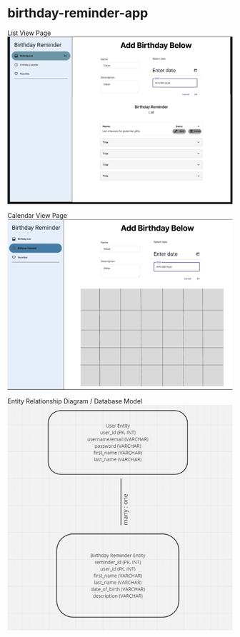 # birthday-reminder-app


List View Page
![List View Page](image.png)




Calendar View Page
![Calendar View Page](image-1.png)






Entity Relationship Diagram / Database Model
![Entity Relationship Diagram](image-2.png)
